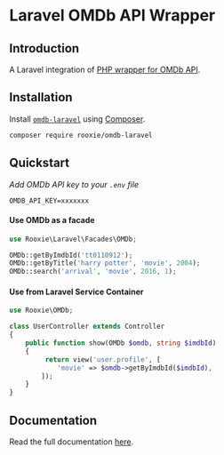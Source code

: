 # Laravel OMDb API Wrapper

## Introduction
A Laravel integration of [PHP wrapper for OMDb API](https://github.com/rooxie/omdb-php).

## Installation
Install [`omdb-laravel`](http://packagist.org/packages/rooxie/omdb-laravel) using [Composer](https://getcomposer.org/).
```bash
composer require rooxie/omdb-laravel
```

## Quickstart
*Add OMDb API key to your `.env` file*
```dotenv
OMDB_API_KEY=xxxxxxx
```

#### Use OMDb as a facade
```php
use Rooxie\Laravel\Facades\OMDb;

OMDb::getByImdbId('tt0110912');
OMDb::getByTitle('harry potter', 'movie', 2004);
OMDb::search('arrival', 'movie', 2016, 1);
```

#### Use from Laravel Service Container
```php
use Rooxie\OMDb;

class UserController extends Controller
{
    public function show(OMDb $omdb, string $imdbId)
    {
         return view('user.profile', [
            'movie' => $omdb->getByImdbId($imdbId),
        ]);
    }
}
```

## Documentation

Read the full documentation [here](https://github.com/rooxie/omdb-php/blob/master/README.md).